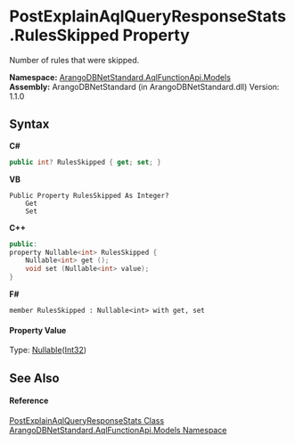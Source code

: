 # PostExplainAqlQueryResponseStats.RulesSkipped Property 
 

Number of rules that were skipped.

**Namespace:**&nbsp;<a href="e03acbe1-782e-533e-7ffe-cd51613ed54f">ArangoDBNetStandard.AqlFunctionApi.Models</a><br />**Assembly:**&nbsp;ArangoDBNetStandard (in ArangoDBNetStandard.dll) Version: 1.1.0

## Syntax

**C#**<br />
``` C#
public int? RulesSkipped { get; set; }
```

**VB**<br />
``` VB
Public Property RulesSkipped As Integer?
	Get
	Set
```

**C++**<br />
``` C++
public:
property Nullable<int> RulesSkipped {
	Nullable<int> get ();
	void set (Nullable<int> value);
}
```

**F#**<br />
``` F#
member RulesSkipped : Nullable<int> with get, set

```


#### Property Value
Type: <a href="https://docs.microsoft.com/dotnet/api/system.nullable-1" target="_blank" rel="noopener noreferrer">Nullable</a>(<a href="https://docs.microsoft.com/dotnet/api/system.int32" target="_blank" rel="noopener noreferrer">Int32</a>)

## See Also


#### Reference
<a href="9b9549e2-629d-4fd6-7536-978dde0b7da4">PostExplainAqlQueryResponseStats Class</a><br /><a href="e03acbe1-782e-533e-7ffe-cd51613ed54f">ArangoDBNetStandard.AqlFunctionApi.Models Namespace</a><br />
